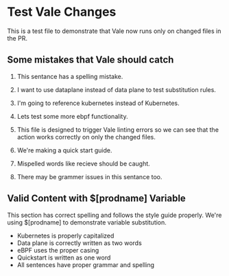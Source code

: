 # Test Vale Changes

This is a test file to demonstrate that Vale now runs only on changed files in the PR.

## Some mistakes that Vale should catch

1. This sentance has a spelling mistake. <!-- sentance -> sentence -->

2. I want to use dataplane instead of data plane to test substitution rules. <!-- should suggest "data plane" -->

3. I'm going to reference kubernetes instead of Kubernetes. <!-- should suggest proper capitalization -->

4. Lets test some more ebpf functionality. <!-- should suggest "eBPF" -->

5. This file is designed to trigger Vale linting errors so we can see that the action works correctly on only the changed files.

6. We're making a quick start guide. <!-- should suggest "quickstart" -->

7. Mispelled words like recieve should be caught. <!-- recieve -> receive -->

8. There may be grammer issues in this sentance too. <!-- grammer -> grammar, sentance -> sentence -->

## Valid Content with $[prodname] Variable

This section has correct spelling and follows the style guide properly. We're using $[prodname] to demonstrate variable substitution.

- Kubernetes is properly capitalized
- Data plane is correctly written as two words  
- eBPF uses the proper casing
- Quickstart is written as one word
- All sentences have proper grammar and spelling